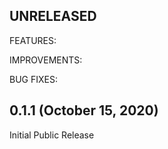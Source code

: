 ## UNRELEASED

FEATURES:

IMPROVEMENTS:

BUG FIXES:

## 0.1.1 (October 15, 2020)

Initial Public Release
